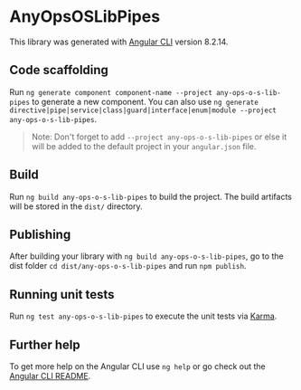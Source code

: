 # AnyOpsOSLibPipes

This library was generated with [Angular CLI](https://github.com/angular/angular-cli) version 8.2.14.

## Code scaffolding

Run `ng generate component component-name --project any-ops-o-s-lib-pipes` to generate a new component. You can also use `ng generate directive|pipe|service|class|guard|interface|enum|module --project any-ops-o-s-lib-pipes`.
> Note: Don't forget to add `--project any-ops-o-s-lib-pipes` or else it will be added to the default project in your `angular.json` file. 

## Build

Run `ng build any-ops-o-s-lib-pipes` to build the project. The build artifacts will be stored in the `dist/` directory.

## Publishing

After building your library with `ng build any-ops-o-s-lib-pipes`, go to the dist folder `cd dist/any-ops-o-s-lib-pipes` and run `npm publish`.

## Running unit tests

Run `ng test any-ops-o-s-lib-pipes` to execute the unit tests via [Karma](https://karma-runner.github.io).

## Further help

To get more help on the Angular CLI use `ng help` or go check out the [Angular CLI README](https://github.com/angular/angular-cli/blob/master/README.md).
